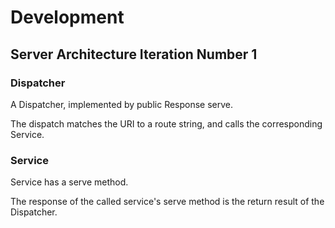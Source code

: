# Development

## Server Architecture Iteration Number 1

### Dispatcher

A Dispatcher, implemented by public Response serve.

The dispatch matches the URI to a route string, and calls 
the corresponding Service.

### Service

Service has a serve method. 

The response of the called service's serve method is the return result of the Dispatcher.



